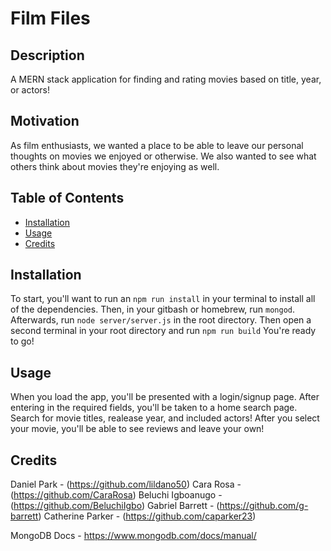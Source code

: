 # Film Files

## Description
A MERN stack application for finding and rating movies based on title, year, or actors!

## Motivation
As film enthusiasts, we wanted a place to be able to leave our personal thoughts on movies we enjoyed or otherwise. We also wanted to see what others think about movies they're enjoying as well.

## Table of Contents
- [Installation](#installation)
- [Usage](#usage)
- [Credits](#credits)

## Installation
To start, you'll want to run an `npm run install` in your terminal to install all of the dependencies. Then, in your gitbash or homebrew, run `mongod`. Afterwards, run `node server/server.js` in the root directory. Then open a second terminal in your root directory and run `npm run build` You're ready to go!

## Usage
When you load the app, you'll be presented with a login/signup page. After entering in the required fields, you'll be taken to a home search page. Search for movie titles, realease year, and included actors! After you select your movie, you'll be able to see reviews and leave your own!

## Credits
Daniel Park - (https://github.com/lildano50)
Cara Rosa - (https://github.com/CaraRosa)
Beluchi Igboanugo - (https://github.com/BeluchiIgbo)
Gabriel Barrett - (https://github.com/g-barrett)
Catherine Parker - (https://github.com/caparker23)

MongoDB Docs - https://www.mongodb.com/docs/manual/

